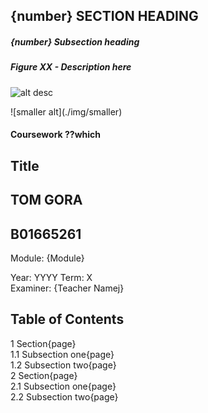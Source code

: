 <!------------------------------------------------->
<!-- md stylesheet 
<style>
@import url('~/Repos/utilities_etc/markdown-reset-for-school-docs.css');
</style>
-->

<!------------------------------------------------->
<!--heading-->
## {number} SECTION HEADING
<!--subheading-->
##### {number} Subsection heading

<!------------------------------------------------->
<!-- figures -->
##### Figure XX - Description here
![alt desc](./img/)

<!------------------------------------------------->
<!-- page breaks -->
<spacer></spacer>
<pagebreak></pagebreak>
<spacer></spacer>

<!------------------------------------------------->
<!--smaller/larger screenshots-->
<div class="smaller-screenshots">   
![smaller alt](./img/smaller)
</div>  

<!------------------------------------------------->
<!--frontpage contents-->
<frontpage></frontpage>
#### Coursework  ??which
## Title


## TOM GORA
## B01665261
<div id="me"></div>
<div id="uws"></div>  

Module: {Module}

Year: YYYY
Term: X  
Examiner: {Teacher Namej}



<!------------------------------------------------->
<!--table of contents-->
## Table of Contents

<div id="toc">
    <!--section-->
<div class="toc_point">
<span>1 Section</span><span>{page}</span>
</div>
    <!--subsection-->
<div class="toc_point toc_subpoint">
    <span>1.1 Subsection one</span><span>{page}</span>
</div>
    <!--subsection-->
<div class=" toc_point toc_subpoint">
    <span>1.2 Subsection two</span><span>{page}</span>
</div>
    <!--section-->
<div class="toc_point">
<span>2 Section</span><span>{page}</span>
</div>
    <!--subsection-->
<div class="toc_point toc_subpoint">
    <span>2.1 Subsection one</span><span>{page}</span>
</div>
    <!--subsection-->
<div class=" toc_point toc_subpoint">
    <span>2.2 Subsection two</span><span>{page}</span>
</div>
</div>
